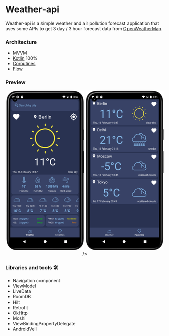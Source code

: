 # Weather-api

Weather-api is a simple weather and air pollution forecast application that uses some APIs to get 3 day / 3 hour forecast data from [OpenWeatherMap](https://openweathermap.org/api).

### Architecture

* MVVM
* [Kotlin](https://kotlinlang.org/) 100%
* [Coroutines](https://github.com/Kotlin/kotlinx.coroutines)
* [Flow](https://kotlinlang.org/docs/flow.html)


### Preview
<p align="center">
<img src="Screenshot_weather_1.png" width="49%"/>
<img src="Screenshot_favorites_1.png" width="49%"/>/>
</p>

### Libraries and tools 🛠

* Navigation component
* ViewModel
* LiveData
* RoomDB
* Hilt
* Retrofit
* OkHttp
* Moshi
* ViewBindingPropertyDelegate
* AndroidVeil
